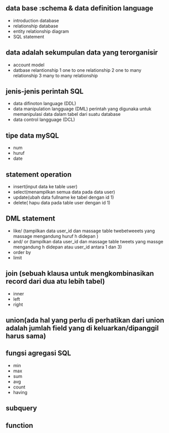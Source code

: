 ## data base :schema & data definition language 
- introduction database 
- relationship database 
- entity relationship diagram 
- SQL statement 

## data adalah sekumpulan data yang terorganisir
- account model
- datbase relantionship
1 one to one relationship
2 one to many relationship
3 many to many relationship

## jenis-jenis perintah SQL
- data difinoton language (DDL)
- data manipulation langguage (DML) perintah yang digunaka untuk memanipulasi data dalam tabel dari suatu database
- data control langguage (DCL)

## tipe data mySQL
- num 
- huruf
- date 

## statement operation 
- insert(input data ke table user)
- select(menampilkan semua data pada data user)
- update(ubah data fullname ke tabel dengan id 1)
- delete( hapu data pada table user dengan id 1)

## DML statement 
- like/ (tampilkan data user_id dan massage table twebetweeets yang massage mengandung huruf h didepan )
- and/ or (tampilkan data user_id dan massage table tweets yang massge mengandung h didepan atau user_id antara 1 dan 3)
- order by 
- limit 

## join (sebuah klausa untuk mengkombinasikan record dari dua atu lebih tabel)
- inner
- left
- right

## union(ada hal yang perlu di perhatikan dari union adalah jumlah field yang di keluarkan/dipanggil harus sama) 

## fungsi agregasi SQL
- min
- max
- sum 
- avg
- count
- having  

## subquery
## function  

 



